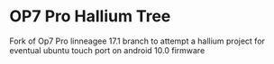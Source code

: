 # OP7 Pro Hallium Tree
Fork of Op7 Pro linneagee 17.1 branch to attempt a hallium project for eventual ubuntu touch port on android 10.0 firmware
